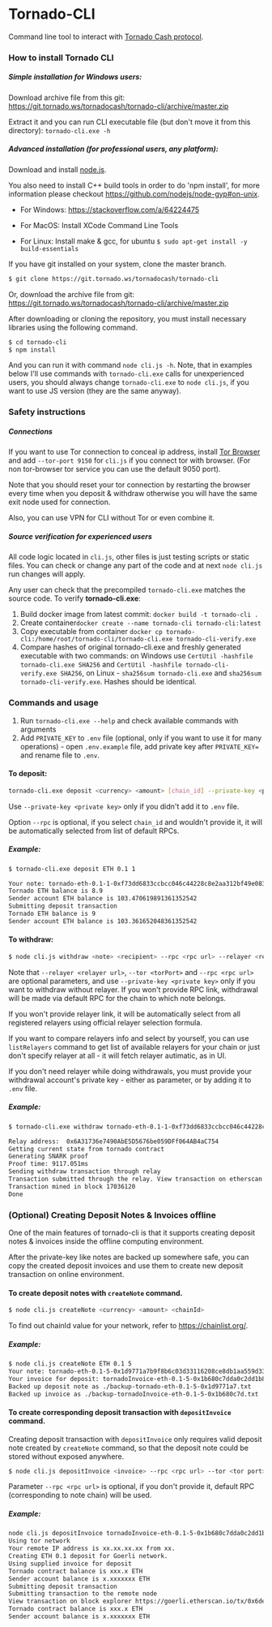 # Tornado-CLI

Command line tool to interact with [Tornado Cash protocol](https://docs.tornado.ws).

### How to install Tornado CLI

##### Simple installation for Windows users:

Download archive file from this git: https://git.tornado.ws/tornadocash/tornado-cli/archive/master.zip

Extract it and you can run CLI executable file (but don't move it from this directory): `tornado-cli.exe -h`

##### Advanced installation (for professional users, any platform):

Download and install [node.js](https://nodejs.org/en/download/).

You also need to install C++ build tools in order to do 'npm install', for more information please checkout https://github.com/nodejs/node-gyp#on-unix.

- For Windows: https://stackoverflow.com/a/64224475

- For MacOS: Install XCode Command Line Tools

- For Linux: Install make & gcc, for ubuntu `$ sudo apt-get install -y build-essentials`

If you have git installed on your system, clone the master branch.

```bash
$ git clone https://git.tornado.ws/tornadocash/tornado-cli
```

Or, download the archive file from git: https://git.tornado.ws/tornadocash/tornado-cli/archive/master.zip

After downloading or cloning the repository, you must install necessary libraries using the following command.

```bash
$ cd tornado-cli
$ npm install
```

And you can run it with command `node cli.js -h`. Note, that in examples below I'll use commands with `tornado-cli.exe` calls for unexperienced users, you should always change `tornado-cli.exe` to `node cli.js`, if you want to use JS version (they are the same anyway).

### Safety instructions

##### Connections

If you want to use Tor connection to conceal ip address, install [Tor Browser](https://www.torproject.org/download/) and add `--tor-port 9150` for `cli.js` if you connect tor with browser. (For non tor-browser tor service you can use the default 9050 port).

Note that you should reset your tor connection by restarting the browser every time when you deposit & withdraw otherwise you will have the same exit node used for connection.

Also, you can use VPN for CLI without Tor or even combine it.

##### Source verification for experienced users

All code logic located in `cli.js`, other files is just testing scripts or static files. You can check or change any part of the code and at next `node cli.js` run changes will apply.

Any user can check that the precompiled `tornado-cli.exe` matches the source code. To verify **tornado-cli.exe**:

1. Build docker image from latest commit: `docker build -t tornado-cli .`
2. Create container`docker create --name tornado-cli tornado-cli:latest`
3. Copy executable from container `docker cp tornado-cli:/home/root/tornado-cli/tornado-cli.exe tornado-cli-verify.exe`
4. Compare hashes of original tornado-cli.exe and freshly generated executable with two commands: on Windows use `CertUtil -hashfile tornado-cli.exe SHA256` and `CertUtil -hashfile tornado-cli-verify.exe SHA256`, on Linux - `sha256sum tornado-cli.exe` and `sha256sum tornado-cli-verify.exe`. Hashes should be identical.

### Commands and usage

1. Run `tornado-cli.exe --help` and check available commands with arguments
3. Add `PRIVATE_KEY` to `.env` file (optional, only if you want to use it for many operations) - open `.env.example` file, add private key after `PRIVATE_KEY=` and rename file to `.env`.

#### To deposit:

```bash
tornado-cli.exe deposit <currency> <amount> [chain_id] --private-key <private key> --rpc <rpc link>
```

Use `--private-key <private key>` only if you didn't add it to `.env` file.

Option `--rpc` is optional, if you select `chain_id` and wouldn't provide it, it will be automatically selected from list of default RPCs.

##### Example:

```bash
$ tornado-cli.exe deposit ETH 0.1 1

Your note: tornado-eth-0.1-1-0xf73dd6833ccbcc046c44228c8e2aa312bf49e08389dadc7c65e6a73239867b7ef49c705c4db227e2fadd8489a494b6880bdcb6016047e019d1abec1c7652
Tornado ETH balance is 8.9
Sender account ETH balance is 103.470619891361352542
Submitting deposit transaction
Tornado ETH balance is 9
Sender account ETH balance is 103.361652048361352542
```

#### To withdraw:

```bash
$ node cli.js withdraw <note> <recipient> --rpc <rpc url> --relayer <relayer url> --private-key <private key>
```

Note that `--relayer <relayer url>`, `--tor <torPort>` and `--rpc <rpc url>` are optional parameters, and use `--private-key <private key>` only if you want to withdraw without relayer.
If you won't provide RPC link, withdrawal will be made via default RPC for the chain to which note belongs.

If you won't provide relayer link, it will be automatically select from all registered relayers using official relayer selection formula.

If you want to compare relayers info and select by yourself, you can use `listRelayers` command to get list of available relayers for your chain or just don't specify relayer at all - it will fetch relayer autimatic, as in UI.

If you don't need relayer while doing withdrawals, you must provide your withdrawal account's private key - either as parameter, or by adding it to `.env` file.

##### Example:

```bash
$ tornado-cli.exe withdraw tornado-eth-0.1-1-0xf73dd6833ccbcc046c44228c8e2aa312bf49e08389dadc7c65e6a73239867b7ef49c705c4db227e2fadd8489a494b6880bdcb6016047e019d1abec1c7652 0x8589427373D6D84E98730D7795D8f6f8731FDA16

Relay address:  0x6A31736e7490AbE5D5676be059DFf064AB4aC754
Getting current state from tornado contract
Generating SNARK proof
Proof time: 9117.051ms
Sending withdraw transaction through relay
Transaction submitted through the relay. View transaction on etherscan https://etherscan.io/tx/0xcb21ae8cad723818c6bc7273e83e00c8393fcdbe74802ce5d562acad691a2a7b
Transaction mined in block 17036120
Done
```

### (Optional) Creating Deposit Notes & Invoices offline

One of the main features of tornado-cli is that it supports creating deposit notes & invoices inside the offline computing environment.

After the private-key like notes are backed up somewhere safe, you can copy the created deposit invoices and use them to create new deposit transaction on online environment.

#### To create deposit notes with `createNote` command.

```bash
$ node cli.js createNote <currency> <amount> <chainId>
```

To find out chainId value for your network, refer to https://chainlist.org/.

##### Example:

```bash
$ node cli.js createNote ETH 0.1 5
Your note: tornado-eth-0.1-5-0x1d9771a7b9f8b6c03d33116208ce8db1aa559d33e65d22dd2ff78375fc6b635f930536d2432b4bde0178c72cfc79d6b27023c5d9de60985f186b34c18c00
Your invoice for deposit: tornadoInvoice-eth-0.1-5-0x1b680c7dda0c2dd1b85f0fe126d49b16ed594b3cd6d5114db5f4593877a6b84f
Backed up deposit note as ./backup-tornado-eth-0.1-5-0x1d9771a7.txt
Backed up invoice as ./backup-tornadoInvoice-eth-0.1-5-0x1b680c7d.txt
```

#### To create corresponding deposit transaction with `depositInvoice` command.

Creating deposit transaction with `depositInvoice` only requires valid deposit note created by `createNote` command, so that the deposit note could be stored without exposed anywhere.

```bash
$ node cli.js depositInvoice <invoice> --rpc <rpc url> --tor <tor port>
```

Parameter `--rpc <rpc url>` is optional, if you don't provide it, default RPC (corresponding to note chain) will be used.

##### Example:

```bash
node cli.js depositInvoice tornadoInvoice-eth-0.1-5-0x1b680c7dda0c2dd1b85f0fe126d49b16ed594b3cd6d5114db5f4593877a6b84f --rpc https://goerli.infura.io/v3/9aa3d95b3bc440fa88ea12eaa4456161 --tor 9150
Using tor network
Your remote IP address is xx.xx.xx.xx from xx.
Creating ETH 0.1 deposit for Goerli network.
Using supplied invoice for deposit
Tornado contract balance is xxx.x ETH
Sender account balance is x.xxxxxxx ETH
Submitting deposit transaction
Submitting transaction to the remote node
View transaction on block explorer https://goerli.etherscan.io/tx/0x6ded443caed8d6f2666841149532c64bee149a9a8e1070ed4c91a12dd1837747
Tornado contract balance is xxx.x ETH
Sender account balance is x.xxxxxxx ETH
```
